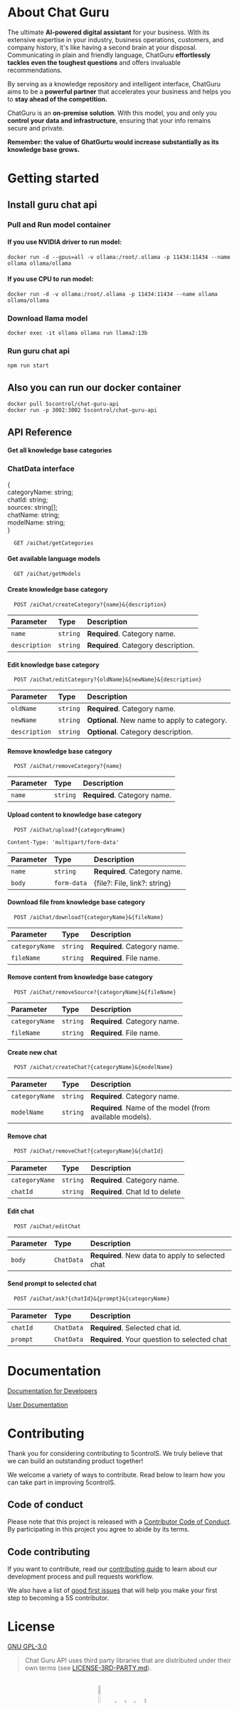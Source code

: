 # About Chat Guru

The ultimate **AI-powered digital assistant** for your business. With its extensive expertise in your industry, business operations, customers, and company history, it's like having a second brain at your disposal. Communicating in plain and friendly language, ChatGuru **effortlessly tackles even the toughest questions** and offers invaluable recommendations. 

By serving as a knowledge repository and intelligent interface, ChatGuru aims to be a **powerful partner** that accelerates your business and helps you to **stay ahead of the competition.**

ChatGuru is an **on-premise solution**. With this model, you and only you **control your data and infrastructure**, ensuring that your info remains secure and private.

**Remember: the value of GhatGurtu would increase substantially as its knowledge base grows.**

# Getting started

## Install guru chat api
### Pull and Run model container
#### If you use NVIDIA driver to run model:
```
docker run -d --gpus=all -v ollama:/root/.ollama -p 11434:11434 --name ollama ollama/ollama
```
#### If you use CPU to run model:
```
docker run -d -v ollama:/root/.ollama -p 11434:11434 --name ollama ollama/ollama
```
### Download llama model
```
docker exec -it ollama ollama run llama2:13b
```
### Run guru chat api
```
npm run start
```

## Also you can run our docker container
```
docker pull 5scontrol/chat-guru-api
docker run -p 3002:3002 5scontrol/chat-guru-api
```

## API Reference

#### Get all knowledge base categories


### ChatData interface
{ \
categoryName: string;\
chatId: string;\
sources: string[];\
chatName: string;\
modelName: string;\
}

```http
  GET /aiChat/getCategories
```
#### Get available language models

```http
  GET /aiChat/getModels
```

#### Create knowledge base category

```http
  POST /aiChat/createCategory?{name}&{description}
```

| Parameter | Type     | Description                       |
| :-------- | :------- | :-------------------------------- |
| `name`    | `string` | **Required**. Category name.      |
|`description`| `string` |**Required**. Category description.|

#### Edit knowledge base category

```http
  POST /aiChat/editCategory?{oldName}&{newName}&{description}
```

| Parameter | Type     | Description                       |
| :-------- | :------- | :-------------------------------- |
| `oldName`    | `string` | **Required**. Category name.      |
| `newName`    | `string` | **Optional**. New name to apply to category.      |
|`description`| `string` |**Optional**. Category description.|

#### Remove knowledge base category

```http
  POST /aiChat/removeCategory?{name}
```

| Parameter | Type     | Description                       |
| :-------- | :------- | :-------------------------------- |
| `name`    | `string` | **Required**. Category name.      |

#### Upload content to knowledge base category

```http
  POST /aiChat/upload?{categoryNname}
```
`Content-Type: 'multipart/form-data'`

| Parameter | Type     | Description                       |
| :-------- | :------- | :-------------------------------- |
| `name`    | `string` | **Required**. Category name.      |
| `body`    | `form-data` | {file?: File, link?: string}   |

#### Download file from knowledge base category

```http
  POST /aiChat/download?{categoryName}&{fileName}
```

| Parameter | Type     | Description                       |
| :-------- | :------- | :-------------------------------- |
| `categoryName`    | `string` | **Required**. Category name.      |
| `fileName`    | `string` | **Required**. File name.  |

#### Remove content from knowledge base category

```http
  POST /aiChat/removeSource?{categoryName}&{fileName}
```

| Parameter | Type     | Description                       |
| :-------- | :------- | :-------------------------------- |
| `categoryName`    | `string` | **Required**. Category name.      |
| `fileName`    | `string` | **Required**. File name.  |

#### Create new chat

```http
  POST /aiChat/createChat?{categoryName}&{modelName}
```

| Parameter | Type     | Description                       |
| :-------- | :------- | :-------------------------------- |
| `categoryName`    | `string` | **Required**. Category name.      |
| `modelName`    | `string` | **Required**. Name of the model (from available models).  |

#### Remove chat

```http
  POST /aiChat/removeChat?{categoryName}&{chatId}
```

| Parameter | Type     | Description                       |
| :-------- | :------- | :-------------------------------- |
| `categoryName`  | `string` | **Required**. Category name.|
| `chatId`   | `string` | **Required**. Chat Id to delete  |

#### Edit chat

```http
  POST /aiChat/editChat
```

| Parameter | Type     | Description                       |
| :-------- | :------- | :-------------------------------- |
| `body`  | `ChatData` | **Required**. New data to apply to selected chat|

#### Send prompt to selected chat

```http
  POST /aiChat/ask?{chatId}&{prompt}&{categoryName}
```

| Parameter | Type     | Description                       |
| :-------- | :------- | :-------------------------------- |
| `chatId`  | `ChatData` | **Required**. Selected chat id.|
| `prompt`  | `ChatData` | **Required**. Your question to selected chat|

# **Documentation**

[Documentation for Developers](https://github.com/5sControl/5s-dev-documentation/wiki)

[User Documentation](https://github.com/5sControl/Manufacturing-Automatization-Enterprise/wiki)


# **Contributing**
Thank you for considering contributing to 5controlS. We truly believe that we can build an outstanding product together!

We welcome a variety of ways to contribute. Read below to learn how you can take part in improving 5controlS.

## **Code of conduct**

Please note that this project is released with a [Contributor Code of Conduct](CODE_OF_CONDUCT.md). By participating in this project you agree to abide by its terms.

## Code contributing

If you want to contribute, read  our [contributing guide](CONTRIBUTING.md) to learn about our development process and pull requests workflow.

We also have a list of [good first issues](https://github.com/5sControl/GuruChat-API_Open/issues?q=is%3Aopen+is%3Aissue+label%3A%22good+first+issue%22) that will help you make your first step to beсoming a 5S contributor.

# **License**

[GNU GPL-3.0](LICENSE)
> Chat Guru API uses third party libraries that are distributed under their own terms (see [LICENSE-3RD-PARTY.md](https://github.com/5sControl/GuruChat-API-Open/blob/main/LICENSE-3RD-PARTY.md)).<br>


<br>
<div align="center">
  <a href="https://5controls.com/" style="text-decoration:none;">
    <img src="https://github.com/5sControl/Manufacturing-Automatization-Enterprise/blob/3bafa5805821a34e8b825df7cc78e00543fd7a58/assets/Property%201%3DVariant4.png" width="10%" alt="" /></a> 
  <img src="https://github.com/5sControl/5s-backend/assets/131950264/d48bcf5c-8aa6-42c4-a47d-5548ae23940d" width="3%" alt="" />
  <a href="https://github.com/5sControl" style="text-decoration:none;">
    <img src="https://github.com/5sControl/Manufacturing-Automatization-Enterprise/blob/3bafa5805821a34e8b825df7cc78e00543fd7a58/assets/github.png" width="4%" alt="" /></a>
  <img src="https://github.com/5sControl/5s-backend/assets/131950264/d48bcf5c-8aa6-42c4-a47d-5548ae23940d" width="3%" alt="" />
  <a href="https://www.youtube.com/@5scontrol" style="text-decoration:none;">
    <img src="https://github.com/5sControl/Manufacturing-Automatization-Enterprise/blob/ebf176c81fdb62d81b2555cb6228adc074f60be0/assets/youtube%20(1).png" width="5%" alt="" /></a>
</div>




